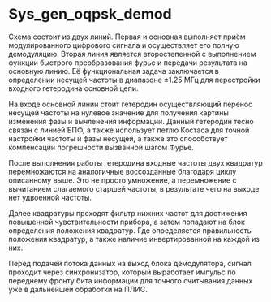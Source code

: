# Sys_gen_oqpsk_demod
Схема состоит из двух линий. Первая и основная выполняет приём модулированного цифрового сигнала и осуществляет его полную демодуляцию. Вторая линия является второстепенной с выполнением функции быстрого преобразования фурье и передачи результата на основную линию. Её функциональная задача заключается в определении несущей частоты в диапазоне ±1.25 МГц для перестройки входного гетеродина основной цепи.

На входе основной линии стоит гетеродин осуществляющий перенос несущей частоты на нулевое значение для получения картины изменения фазы и вычленения информации. Данный гетеродин тесно связан с линией БПФ, а также использует петлю Костаса для точной настройки частоты и фазы несущей, а также это способствует компенсации погрешности вызванной шагом Фурье.

После выполнения работы гетеродина входные частоты двух квадратур перемножаются на аналогичные воссозданные благодаря циклу описанному выше. Это не просто умножение, а перемножение с вычитанием слагаемого старшей частоты, в результате чего на выходе нет удвоенной частоты.

Далее квадратуры проходят фильтр нижних частот для достижения повышенной чувствительности прибора, а затем попадают на блок определения положения квадратур. Где определяется правильность положения квадратур, а также наличие инвертированной на каждой из них.

Перед подачей потока данных на выход блока демодулятора, сигнал проходит через синхронизатор, который выработает импульс по переднему фронту бита информации для точного считывания данных уже в дальнейшей обработки на ПЛИС.
